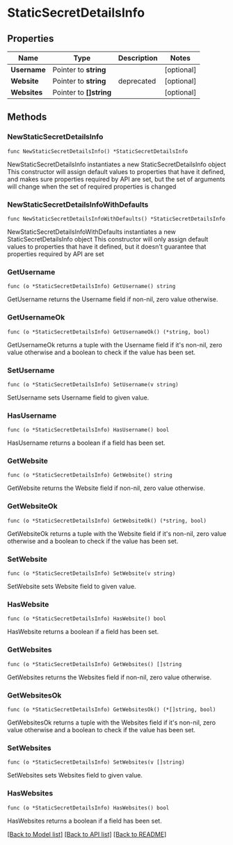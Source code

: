 # StaticSecretDetailsInfo

## Properties

Name | Type | Description | Notes
------------ | ------------- | ------------- | -------------
**Username** | Pointer to **string** |  | [optional] 
**Website** | Pointer to **string** | deprecated | [optional] 
**Websites** | Pointer to **[]string** |  | [optional] 

## Methods

### NewStaticSecretDetailsInfo

`func NewStaticSecretDetailsInfo() *StaticSecretDetailsInfo`

NewStaticSecretDetailsInfo instantiates a new StaticSecretDetailsInfo object
This constructor will assign default values to properties that have it defined,
and makes sure properties required by API are set, but the set of arguments
will change when the set of required properties is changed

### NewStaticSecretDetailsInfoWithDefaults

`func NewStaticSecretDetailsInfoWithDefaults() *StaticSecretDetailsInfo`

NewStaticSecretDetailsInfoWithDefaults instantiates a new StaticSecretDetailsInfo object
This constructor will only assign default values to properties that have it defined,
but it doesn't guarantee that properties required by API are set

### GetUsername

`func (o *StaticSecretDetailsInfo) GetUsername() string`

GetUsername returns the Username field if non-nil, zero value otherwise.

### GetUsernameOk

`func (o *StaticSecretDetailsInfo) GetUsernameOk() (*string, bool)`

GetUsernameOk returns a tuple with the Username field if it's non-nil, zero value otherwise
and a boolean to check if the value has been set.

### SetUsername

`func (o *StaticSecretDetailsInfo) SetUsername(v string)`

SetUsername sets Username field to given value.

### HasUsername

`func (o *StaticSecretDetailsInfo) HasUsername() bool`

HasUsername returns a boolean if a field has been set.

### GetWebsite

`func (o *StaticSecretDetailsInfo) GetWebsite() string`

GetWebsite returns the Website field if non-nil, zero value otherwise.

### GetWebsiteOk

`func (o *StaticSecretDetailsInfo) GetWebsiteOk() (*string, bool)`

GetWebsiteOk returns a tuple with the Website field if it's non-nil, zero value otherwise
and a boolean to check if the value has been set.

### SetWebsite

`func (o *StaticSecretDetailsInfo) SetWebsite(v string)`

SetWebsite sets Website field to given value.

### HasWebsite

`func (o *StaticSecretDetailsInfo) HasWebsite() bool`

HasWebsite returns a boolean if a field has been set.

### GetWebsites

`func (o *StaticSecretDetailsInfo) GetWebsites() []string`

GetWebsites returns the Websites field if non-nil, zero value otherwise.

### GetWebsitesOk

`func (o *StaticSecretDetailsInfo) GetWebsitesOk() (*[]string, bool)`

GetWebsitesOk returns a tuple with the Websites field if it's non-nil, zero value otherwise
and a boolean to check if the value has been set.

### SetWebsites

`func (o *StaticSecretDetailsInfo) SetWebsites(v []string)`

SetWebsites sets Websites field to given value.

### HasWebsites

`func (o *StaticSecretDetailsInfo) HasWebsites() bool`

HasWebsites returns a boolean if a field has been set.


[[Back to Model list]](../README.md#documentation-for-models) [[Back to API list]](../README.md#documentation-for-api-endpoints) [[Back to README]](../README.md)


